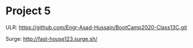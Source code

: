# Project 5
ULR: https://github.com/Engr-Asad-Hussain/BootCamp2020-Class13C.git

Surge: http://fast-house123.surge.sh/